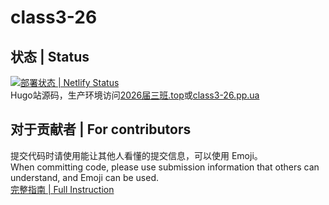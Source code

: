 # class3-26
## 状态 | Status
[![部署状态 | Netlify Status](https://api.netlify.com/api/v1/badges/5df1d863-d469-4848-9552-efdfa9b2a270/deploy-status)](https://app.netlify.com/sites/class3-26/deploys)  
Hugo站源码，生产环境访问[2026届三班.top](https://2026届三班.top)或[class3-26.pp.ua](https://class3-26.pp.ua)  

## 对于贡献者 | For contributors
提交代码时请使用能让其他人看懂的提交信息，可以使用 Emoji。  
When committing code, please use submission information that others can understand, and Emoji can be used.  
[完整指南 | Full Instruction](https://gitmoji.js.org/)